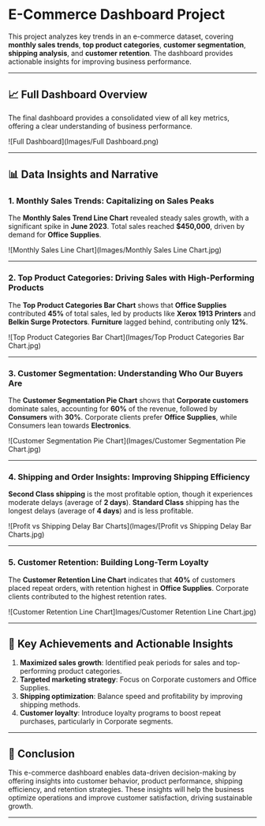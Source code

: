 # E-Commerce Dashboard Project

This project analyzes key trends in an e-commerce dataset, covering **monthly sales trends**, **top product categories**, **customer segmentation**, **shipping analysis**, and **customer retention**. The dashboard provides actionable insights for improving business performance.

---
## 📈 **Full Dashboard Overview**

The final dashboard provides a consolidated view of all key metrics, offering a clear understanding of business performance.

![Full Dashboard](Images/Full Dashboard.png)

---

## 📊 **Data Insights and Narrative**

### 1. **Monthly Sales Trends: Capitalizing on Sales Peaks**
The **Monthly Sales Trend Line Chart** revealed steady sales growth, with a significant spike in **June 2023**. Total sales reached **$450,000**, driven by demand for **Office Supplies**.

![Monthly Sales Line Chart](Images/Monthly Sales Line Chart.jpg)

---

### 2. **Top Product Categories: Driving Sales with High-Performing Products**
The **Top Product Categories Bar Chart** shows that **Office Supplies** contributed **45%** of total sales, led by products like **Xerox 1913 Printers** and **Belkin Surge Protectors**. **Furniture** lagged behind, contributing only **12%**.

![Top Product Categories Bar Chart](Images/Top Product Categories Bar Chart.jpg)

---

### 3. **Customer Segmentation: Understanding Who Our Buyers Are**
The **Customer Segmentation Pie Chart** shows that **Corporate customers** dominate sales, accounting for **60%** of the revenue, followed by **Consumers** with **30%**. Corporate clients prefer **Office Supplies**, while Consumers lean towards **Electronics**.

![Customer Segmentation Pie Chart](Images/Customer Segmentation Pie Chart.jpg)

---

### 4. **Shipping and Order Insights: Improving Shipping Efficiency**
**Second Class shipping** is the most profitable option, though it experiences moderate delays (average of **2 days**). **Standard Class** shipping has the longest delays (average of **4 days**) and is less profitable.

![Profit vs Shipping Delay Bar Charts](Images/[Profit vs Shipping Delay Bar Charts.jpg)

---

### 5. **Customer Retention: Building Long-Term Loyalty**
The **Customer Retention Line Chart** indicates that **40%** of customers placed repeat orders, with retention highest in **Office Supplies**. Corporate clients contributed to the highest retention rates.

![Customer Retention Line Chart]Images/Customer Retention Line Chart.jpg)

---

## 🚀 **Key Achievements and Actionable Insights**

1. **Maximized sales growth**: Identified peak periods for sales and top-performing product categories.
2. **Targeted marketing strategy**: Focus on Corporate customers and Office Supplies.
3. **Shipping optimization**: Balance speed and profitability by improving shipping methods.
4. **Customer loyalty**: Introduce loyalty programs to boost repeat purchases, particularly in Corporate segments.

---


## 📝 **Conclusion**

This e-commerce dashboard enables data-driven decision-making by offering insights into customer behavior, product performance, shipping efficiency, and retention strategies. These insights will help the business optimize operations and improve customer satisfaction, driving sustainable growth.

---
